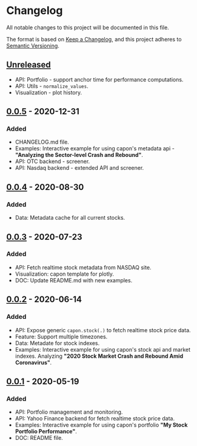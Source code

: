 # Changelog

All notable changes to this project will be documented in this file.

The format is based on [Keep a Changelog](https://keepachangelog.com/en/1.0.0/),
and this project adheres to [Semantic Versioning](https://semver.org/spec/v2.0.0.html).

## [Unreleased]
* API: Portfolio - support anchor time for performance computations.
* API: Utils - `normalize_values`.
* Visualization - plot history.

## [0.0.5] - 2020-12-31
### Added
* CHANGELOG.md file.
* Examples: Interactive example for using capon's metadata api -
  **"Analyzing the Sector-level Crash and Rebound"**.
* API: OTC backend - screener.
* API: Nasdaq backend - extended API and screener.

## [0.0.4] - 2020-08-30
### Added
- Data: Metadata cache for all current stocks.

## [0.0.3] - 2020-07-23
### Added
- API: Fetch realtime stock metadata from NASDAQ site.
- Visualization: capon template for plotly.
- DOC: Update README.md with new examples.

## [0.0.2] - 2020-06-14
### Added
- API: Expose generic `capon.stock(.)` to fetch realtime stock price data.
- Feature: Support multiple timezones.
- Data: Metadate for stock indexes.  
- Examples: Interactive example for using capon's stock api and market indexes. Analyzing
  **"2020 Stock Market Crash and Rebound Amid Coronavirus"**.

## [0.0.1] - 2020-05-19
### Added
- API: Portfolio management and monitoring.
- API: Yahoo Finance backend for fetch realtime stock price data. 
- Examples: Interactive example for using capon's portfolio **"My Stock Portfolio Performance"**.
- DOC: README file.

[unreleased]: https://github.com/gialdetti/capon/compare/f74d79e...HEAD
[0.0.5]: https://github.com/gialdetti/capon/compare/3b47851...f74d79e
[0.0.4]: https://github.com/gialdetti/capon/compare/fa4ab8e...3b47851
[0.0.3]: https://github.com/gialdetti/capon/compare/d03b7b9...fa4ab8e
[0.0.2]: https://github.com/gialdetti/capon/compare/faf8aef...d03b7b9
[0.0.1]: https://github.com/gialdetti/capon/compare/3125ac6...faf8aef